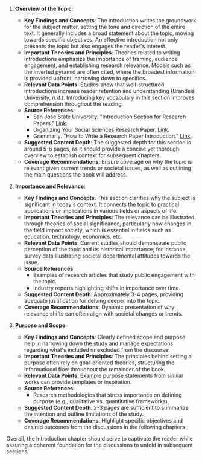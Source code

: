1. **Overview of the Topic**:
   - **Key Findings and Concepts**: The introduction writes the groundwork for the subject matter, setting the tone and direction of the entire text. It generally includes a broad statement about the topic, moving towards specific objectives. An effective introduction not only presents the topic but also engages the reader's interest.
   - **Important Theories and Principles**: Theories related to writing introductions emphasize the importance of framing, audience engagement, and establishing research relevance. Models such as the inverted pyramid are often cited, where the broadest information is provided upfront, narrowing down to specifics.
   - **Relevant Data Points**: Studies show that well-structured introductions increase reader retention and understanding (Brandeis University, n.d.). Introducing key vocabulary in this section improves comprehension throughout the reading.
   - **Source References**:
     - San Jose State University. "Introduction Section for Research Papers." [Link](https://www.sjsu.edu/writingcenter/docs/handouts/Introduction%20of%20Research%20Papers.pdf).
     - Organizing Your Social Sciences Research Paper. [Link](https://libguides.usc.edu/writingguide/introduction).
     - Grammarly. "How to Write a Research Paper Introduction." [Link](https://www.grammarly.com/blog/academic-writing/research-paper-introduction/).
   - **Suggested Content Depth**: The suggested depth for this section is around 5-6 pages, as it should provide a concise yet thorough overview to establish context for subsequent chapters.
   - **Coverage Recommendations**: Ensure coverage on why the topic is relevant given current trends or societal issues, as well as outlining the main questions the book will address.

2. **Importance and Relevance**:
   - **Key Findings and Concepts**: This section clarifies why the subject is significant in today's context. It connects the topic to practical applications or implications in various fields or aspects of life.
   - **Important Theories and Principles**: The relevance can be illustrated through theories of social significance, particularly how changes in the field impact society, which is essential in fields such as education, technology, economics, etc.
   - **Relevant Data Points**: Current studies should demonstrate public perception of the topic and its historical importance; for instance, survey data illustrating societal departmental attitudes towards the issue.
   - **Source References**:
     - Examples of research articles that study public engagement with the topic.
     - Industry reports highlighting shifts in importance over time.
   - **Suggested Content Depth**: Approximately 3-4 pages, providing adequate justification for delving deeper into the topic.
   - **Coverage Recommendations**: Dynamic presentation of why relevance shifts can often align with societal changes or trends.

3. **Purpose and Scope**:
   - **Key Findings and Concepts**: Clearly defined scope and purpose help in narrowing down the study and manage expectations regarding what's included or excluded from the discourse.
   - **Important Theories and Principles**: The principles behind setting a purpose often rely on goal-oriented theories, structuring the informational flow throughout the remainder of the book.
   - **Relevant Data Points**: Example purpose statements from similar works can provide templates or inspiration.
   - **Source References**:
     - Research methodologies that stress importance on defining purpose (e.g., qualitative vs. quantitative frameworks).
   - **Suggested Content Depth**: 2-3 pages are sufficient to summarize the intention and outline limitations of the study.
   - **Coverage Recommendations**: Highlight specific objectives and desired outcomes from the discussions in the following chapters.

Overall, the Introduction chapter should serve to captivate the reader while assuring a coherent foundation for the discussions to unfold in subsequent sections.
```
